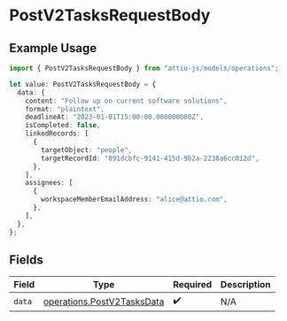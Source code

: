 # PostV2TasksRequestBody

## Example Usage

```typescript
import { PostV2TasksRequestBody } from "attio-js/models/operations";

let value: PostV2TasksRequestBody = {
  data: {
    content: "Follow up on current software solutions",
    format: "plaintext",
    deadlineAt: "2023-01-01T15:00:00.000000000Z",
    isCompleted: false,
    linkedRecords: [
      {
        targetObject: "people",
        targetRecordId: "891dcbfc-9141-415d-9b2a-2238a6cc012d",
      },
    ],
    assignees: [
      {
        workspaceMemberEmailAddress: "alice@attio.com",
      },
    ],
  },
};
```

## Fields

| Field                                                                    | Type                                                                     | Required                                                                 | Description                                                              |
| ------------------------------------------------------------------------ | ------------------------------------------------------------------------ | ------------------------------------------------------------------------ | ------------------------------------------------------------------------ |
| `data`                                                                   | [operations.PostV2TasksData](../../models/operations/postv2tasksdata.md) | :heavy_check_mark:                                                       | N/A                                                                      |